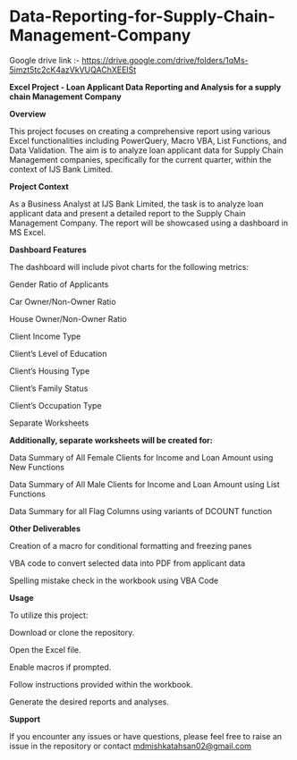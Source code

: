 # Data-Reporting-for-Supply-Chain-Management-Company
Google drive link :- https://drive.google.com/drive/folders/1qMs-5imzt5tc2cK4azVkVUQAChXEEISt


**Excel Project - Loan Applicant Data Reporting and Analysis for a supply chain Management Company** 

**Overview**

This project focuses on creating a comprehensive report using various Excel functionalities including PowerQuery, Macro VBA, List Functions, and Data Validation. The aim is to analyze loan applicant data for Supply Chain Management companies, specifically for the current quarter, within the context of IJS Bank Limited.


**Project Context** 

As a Business Analyst at IJS Bank Limited, the task is to analyze loan applicant data and present a detailed report to the Supply Chain Management Company. The report will be showcased using a dashboard in MS Excel.




**Dashboard Features**

The dashboard will include pivot charts for the following metrics:


Gender Ratio of Applicants

Car Owner/Non-Owner Ratio

House Owner/Non-Owner Ratio

Client Income Type

Client’s Level of Education

Client’s Housing Type

Client’s Family Status

Client’s Occupation Type

Separate Worksheets


**Additionally, separate worksheets will be created for:**



Data Summary of All Female Clients for Income and Loan Amount using New Functions

Data Summary of All Male Clients for Income and Loan Amount using List Functions

Data Summary for all Flag Columns using variants of DCOUNT function



**Other Deliverables**

Creation of a macro for conditional formatting and freezing panes

VBA code to convert selected data into PDF from applicant data

Spelling mistake check in the workbook using VBA Code


**Usage**

To utilize this project:


Download or clone the repository.

Open the Excel file.

Enable macros if prompted.

Follow instructions provided within the workbook.

Generate the desired reports and analyses.

**Support**

If you encounter any issues or have questions, please feel free to raise an issue in the repository or contact mdmishkatahsan02@gmail.com 
